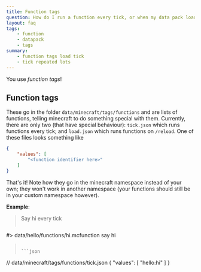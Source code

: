 ```yaml
---
title: Function tags
question: How do I run a function every tick, or when my data pack loads?
layout: faq
tags:
    - function
    - datapack
    - tags
summary:
    - function tags load tick
    - tick repeated lots
---
```


You use *function tags*!

## Function tags
These go in the folder `data/minecraft/tags/functions` and are lists of functions, telling minecraft to do something special with them. Currently, there are only two (that have special behaviour): `tick.json` which runs functions every tick; and `load.json` which runs functions on `/reload`. One of these files looks something like

```json
{
    "values": [
        "<function identifier here>"
    ]
}
```

That's it! Note how they go in the minecraft namespace instead of your own; they won't work in another namespace (your functions should still be in your custom namespace however).

**Example**:
> Say hi every tick
>
> ```
#> data/hello/functions/hi.mcfunction
say hi
> ```
>
> ```json
// data/minecraft/tags/functions/tick.json
{
    "values": [
        "hello:hi"
    ]
}
> ```